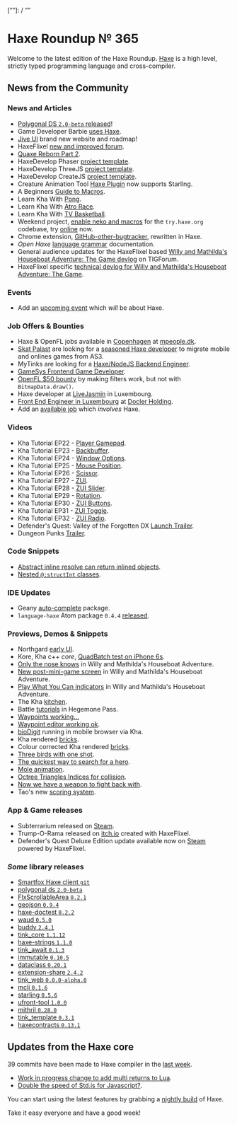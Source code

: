 [_template]: ../templates/roundup.html
[date]: / "2016-06-16 11:00:00"
[modified]: / "2016-06-17 10:20:00"
[published]: / "2016-06-17 12:00:00"
[“”]: / “”

# Haxe Roundup № 365

Welcome to the latest edition of the Haxe Roundup. [Haxe](http://haxe.org/?utm_source=haxe.io) is a high level, strictly typed programming language and cross-compiler.

## News from the Community

### News and Articles

- [Polygonal DS `2.0-beta` released](http://lab.polygonal.de/2016/05/30/ds-2-0-beta-released/)!
- Game Developer Barbie [uses Haxe](http://www.slate.com/articles/technology/future_tense/2016/06/mattel_s_game_developer_barbie_is_fantastic.html?utm_content=35353337&utm_medium=social&utm_source=haxe.io).
- [Jive UI](https://jiveui.github.io/principles/roadmap/2016/05/28/roadmap.html) brand new website and roadmap!
- HaxeFlixel [new and improved forum](https://twitter.com/HaxeFlixel/status/729760534908837888).
- [Quaxe Reborn Part 2](http://quaxe.org/index.php?post/2016/03/17/Quaxe-reborn-2).
- HaxeDevelop Phaser [project template](https://twitter.com/Slava_Ra/status/739885894438649856).
- HaxeDevelop ThreeJS [project template](https://twitter.com/Slava_Ra/status/740977060139655168).
- HaxeDevelop CreateJS [project template](https://twitter.com/Slava_Ra/status/738817476226605056).
- Creature Animation Tool [Haxe Plugin](https://twitter.com/KestrelmMoon/status/741102784691372032) now supports Starling.
- A Beginners [Guide to Macros](https://twitter.com/Jeff__Ward/status/742620078168907776).
- Learn Kha With [Pong](https://twitter.com/dstrekelj/status/742308900930740224).
- Learn Kha With [Atro Race](https://twitter.com/dstrekelj/status/742361602066939904).
- Learn Kha With [TV Basketball](https://twitter.com/dstrekelj/status/743381647073095680).
- Weekend project, [enable neko and macros](https://twitter.com/jdbaudi/status/742519987638788096) for the `try.haxe.org` codebase, try [online](https://twitter.com/jdbaudi/status/742792870520840192) now.
- Chrome extension, [GitHub-other-bugtracker](https://github.com/Jibbarth/Github-Other-bugtracker/releases/tag/v0.4), rewritten in Haxe.
- _Open Haxe_ [language grammar](https://twitter.com/PeyTyPeyTy/status/741334749067759616) documentation.
- General audience updates for the HaxeFlixel based [Willy and Mathilda's Houseboat Adventure: The Game devlog](https://forums.tigsource.com/index.php?topic=55540.0) on TIGForum.
- HaxeFlixel specific [technical devlog for Willy and Mathilda's Houseboat Adventure: The Game](http://forum.haxeflixel.com/topic/60/willy-and-mathilda-s-houseboat-adventure-the-game).

### Events

- Add an [upcoming event](https://github.com/skial/haxe.io/labels/events) which _will_ be about Haxe.

### Job Offers & Bounties

- Haxe & OpenFL jobs available in [Copenhagen](http://community.openfl.org/t/haxe-openfl-assignment-in-copehagen/7789) at [mpeople.dk](http://mpeople.dk/).
- [Skat Palast](https://www.skat-palast.de/) are looking for a [seasoned Haxe developer](https://twitter.com/Maritime_Martin/status/741201623049981952) to migrate mobile and onlines games from AS3.
- MyTinks are looking for a [Haxe/NodeJS Backend Engineer](https://mytinks.com/jobs.html).
- [GameSys Frontend Game Developer](http://www.gamesyscorporate.com/careers/jobs/?gh_jid=215522).
- [OpenFL $50 bounty](https://github.com/openfl/openfl/issues/1068) by making filters work, but not with `BitmapData.draw()`.
- Haxe developer at [LiveJasmin](http://new.livejasmin.com/en/job_offer) in Luxembourg.
- [Front End Engineer in Luxembourg](https://stackoverflow.com/jobs/113996/front-end-engineer-luxembourg-docler-holding) at [Docler Holding](https://stackoverflow.com/jobs/companies/https-www-doclerholding-com-en-main-).
- Add an [available job](https://github.com/skial/haxe.io/labels/jobs) which _involves_ Haxe.

### Videos

- Kha Tutorial EP22 - [Player Gamepad](https://www.youtube.com/watch?v=IwE5cVZjyhE).
- Kha Tutorial EP23 - [Backbuffer](https://www.youtube.com/watch?v=OV1PTo5XSCA).
- Kha Tutorial EP24 - [Window Options](https://www.youtube.com/watch?v=1viRZLH7Nr0).
- Kha Tutorial EP25 - [Mouse Position](https://www.youtube.com/watch?v=NRc8SOWJ6C8).
- Kha Tutorial EP26 - [Scissor](https://www.youtube.com/watch?v=RILE6vSjwAU).
- Kha Tutorial EP27 - [ZUI](https://www.youtube.com/watch?v=CoIfWmXadEM).
- Kha Tutorial EP28 - [ZUI Slider](https://www.youtube.com/watch?v=UPoXMXsHTJQ).
- Kha Tutorial EP29 - [Rotation](https://www.youtube.com/watch?v=IP2jmAUEn2E).
- Kha Tutorial EP30 - [ZUI Buttons](https://www.youtube.com/watch?v=5ZzS8ZnCjs8).
- Kha Tutorial EP31 - [ZUI Toggle](https://www.youtube.com/watch?v=YJIz_DTExzM).
- Kha Tutorial EP32 - [ZUI Radio](https://www.youtube.com/watch?v=KSD85Mg6SpY).
- Defender's Quest: Valley of the Forgotten DX [Launch Trailer](https://www.youtube.com/watch?v=lDVFcP1a6qc).
- Dungeon Punks [Trailer](https://www.youtube.com/watch?v=mvWNE4cSE5U).

### Code Snippets

- [Abstract inline resolve can return inlined objects](https://twitter.com/sa_su_ke/status/742509107295453184).
- [Nested `@:structInt` classes](https://twitter.com/sa_su_ke/status/742796575504732161).

### IDE Updates

- Geany [auto-complete](https://github.com/tondy67/abv-tools/tree/master/geany/tags) package.
- `language-haxe` Atom package `0.4.4` [released](https://twitter.com/disktree/status/742765287989219330).

### Previews, Demos & Snippets

- Northgard [early UI](https://twitter.com/ncannasse/status/728941967506329600).
- Kore, Kha c++ _core_, [QuadBatch test on iPhone 6s](https://twitter.com/nivrig/status/740140532324765696).
- [Only the nose knows](https://twitter.com/wastheWordGame/status/739202999336177665) in Willy and Mathilda's Houseboat Adventure.
- [New post-mini-game screen](https://twitter.com/wastheWordGame/status/741688960460722176) in Willy and Mathilda's Houseboat Adventure.
- [Play What You Can indicators](https://twitter.com/wastheWordGame/status/741664347152351232) in Willy and Mathilda's Houseboat Adventure.
- The Kha [kitchen](https://twitter.com/luboslenco/status/740885524957794304).
- Battle [tutorials](https://twitter.com/ingenoire/status/742305811741986816) in Hegemone Pass.
- [Waypoints working…](https://twitter.com/oelsons/status/742489144333631488)
- [Waypoint editor working ok](https://twitter.com/oelsons/status/742769154437074944).
- [bioDigit](https://twitter.com/melon404/status/742704545541820416) running in mobile browser via Kha.
- Kha rendered [bricks](https://twitter.com/dmitryhryppa/status/740999161869434880).
- Colour corrected Kha rendered [bricks](https://twitter.com/dmitryhryppa/status/741347572221149186).
- [Three birds with one shot](https://twitter.com/_eons/status/741391274322714624).
- [The quickest way to search for a hero](https://twitter.com/_eons/status/741406447184007168).
- [Mole animation](https://twitter.com/fierysquirrel/status/741459848244535296).
- [Octree Triangles Indices for collision](https://twitter.com/djokersoft/status/741463223011028992).
- [Now we have a weapon to fight back with](https://twitter.com/IgorsGames/status/741555992769482752).
- Tao's new [scoring system](https://twitter.com/benjamin_soule_/status/743548912787685377).

### App & Game releases

- Subterrarium released on [Steam](http://store.steampowered.com/app/467170/).
- Trump-O-Rama released on [itch.io](https://cannibalcat.itch.io/trump-o-rama) created with HaxeFlixel.
- Defender's Quest Deluxe Edition update available now on [Steam](http://store.steampowered.com/app/218410/) powered by HaxeFlixel.

### *Some* library releases

- [Smartfox Haxe client `git`](https://github.com/chapatiz/smartfox-haxe-client)
- [polygonal ds `2.0-beta`](http://lib.haxe.org/p/polygonal-ds/)
- [FlxScrollableArea `0.2.1`](http://lib.haxe.org/p/flxscrollablearea/)
- [geojson `0.9.4`](http://lib.haxe.org/p/geojson)
- [haxe-doctest `0.2.2`](http://lib.haxe.org/p/haxe-doctest)
- [waud `0.5.0`](http://lib.haxe.org/p/waud)
- [buddy `2.4.1`](http://lib.haxe.org/p/buddy)
- [tink_core `1.1.12`](http://lib.haxe.org/p/tink_core)
- [haxe-strings `1.1.0`](http://lib.haxe.org/p/haxe-strings)
- [tink_await `0.1.3`](http://lib.haxe.org/p/tink_await)
- [immutable `0.10.5`](http://lib.haxe.org/p/immutable)
- [dataclass `0.20.1`](http://lib.haxe.org/p/dataclass)
- [extension-share `2.4.2`](http://lib.haxe.org/p/extension-share)
- [tink_web `0.0.0-alpha.0`](http://lib.haxe.org/p/tink_web)
- [mcli `0.1.6`](http://lib.haxe.org/p/mcli)
- [starling `0.5.6`](http://lib.haxe.org/p/starling)
- [ufront-tool `1.0.0`](http://lib.haxe.org/p/ufront-tool)
- [mithril `0.28.0`](http://lib.haxe.org/p/mithril)
- [tink_template `0.3.1`](http://lib.haxe.org/p/tink_template)
- [haxecontracts `0.13.1`](http://lib.haxe.org/p/HaxeContracts)

## Updates from the Haxe core

39 commits have been made to Haxe compiler in the [last week].

- [Work in progress change to add multi returns to Lua](https://github.com/HaxeFoundation/haxe/pull/5356).
- [Double the speed of Std.is for Javascript?](https://github.com/HaxeFoundation/haxe/issues/5368).

You can start using the latest features by grabbing a [nightly build] of Haxe.

Take it easy everyone and have a good week!

[last week]: https://github.com/issues?utf8=%E2%9C%93&q=closed%3A2016-06-08..2016-06-17+org%3Ahaxefoundation+is%3Aclosed+
[nightly build]: http://build.haxe.org
